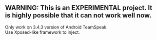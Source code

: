 ## WARNING: This is an EXPERIMENTAL project. It is highly possible that it can not work well now.
Only work on 3.4.3 version of Android TeamSpeak.  
Use Xposed-like framework to inject.
